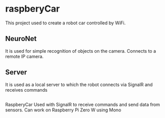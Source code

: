 # raspberyCar

This project used to create a robot car controlled by WiFi.

## NeuroNet
It is used for simple recognition of objects on the camera. Connects to a remote IP camera.

## Server
It is used as a local server to which the robot connects via SignalR and receives commands

##
RaspberyCar
Used with SignalR to receive commands and send data from sensors. Can work on Raspberry Pi Zero W using Mono

